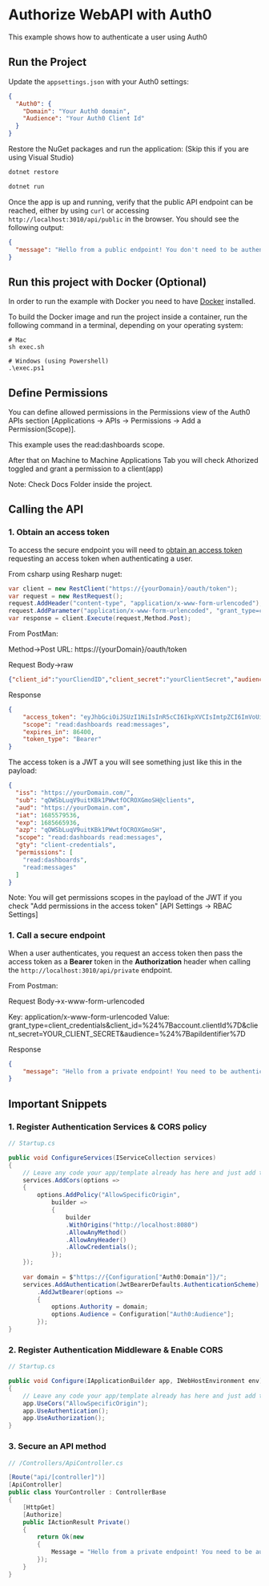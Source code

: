 # Authorize WebAPI with Auth0

This example shows how to authenticate a user using Auth0

## Run the Project

Update the `appsettings.json` with your Auth0 settings:

```json
{
  "Auth0": {
    "Domain": "Your Auth0 domain",
    "Audience": "Your Auth0 Client Id"
  } 
}
```

Restore the NuGet packages and run the application: (Skip this if you are using Visual Studio)


```bash
dotnet restore

dotnet run
```

Once the app is up and running, verify that the public API endpoint can be reached, either by using `curl` or accessing `http://localhost:3010/api/public` in the browser. You should see the following output:

```json
{
  "message": "Hello from a public endpoint! You don't need to be authenticated to see this."
}
```

## Run this project with Docker (Optional)

In order to run the example with Docker you need to have [Docker](https://docker.com/products/docker-desktop) installed.

To build the Docker image and run the project inside a container, run the following command in a terminal, depending on your operating system:

```
# Mac
sh exec.sh

# Windows (using Powershell)
.\exec.ps1
```
## Define Permissions

You can define allowed permissions in the Permissions view of the Auth0 APIs section [Applications -> APIs -> Permissions -> Add a Permission(Scope)].

This example uses the read:dashboards scope.

After that on Machine to Machine Applications Tab you will check Athorized toggled and grant a permission to a client(app)

Note: Check Docs Folder inside the project.

## Calling the API

### 1. Obtain an access token

To access the secure endpoint you will need to [obtain an access token](https://auth0.com/docs/secure/tokens/access-tokens/get-access-tokens)   requesting an access token when authenticating a user.

From csharp using Resharp nuget:
```csharp
var client = new RestClient("https://{yourDomain}/oauth/token");
var request = new RestRequest();
request.AddHeader("content-type", "application/x-www-form-urlencoded");
request.AddParameter("application/x-www-form-urlencoded", "grant_type=client_credentials&client_id=%24%7Baccount.clientId%7D&client_secret=YOUR_CLIENT_SECRET&audience=%24%7BapiIdentifier%7D", ParameterType.RequestBody);
var response = client.Execute(request,Method.Post);
```

From PostMan:

Method->Post
URL: https://{yourDomain}/oauth/token

Request
Body->raw
```json
{"client_id":"yourCliendID","client_secret":"yourClientSecret","audience":"yourAudience","grant_type":"yourGrantType"}
```

Response
```json
{
    "access_token": "eyJhbGciOiJSUzI1NiIsInR5cCI6IkpXVCIsImtpZCI6ImVoUi1WZ1RjdzRZT1lWX21tMFhVdiJ9..z6kAEF58sc7XlCyk40f6YZgXTXbKd2KDNqprjDO6NFvRFLgSq8DGMdFo4w4Q2zEJ6jF8_m0qlFfV7jc25KacNq2-7abktRqm34vhM5OXDssRmm0Owin6LETIp0OtyMbZlz7lsr4n-OjihvJy65wYcagc1OYkHTeFcpTfxKUQNGdpeZxXreSR4cZH276IeGtgBJ_mXgIqxuWWGrhIuj3kUpcba3VfII9YRagrJ2JpP5wmMm4xStIFxxB5B6s61ea6rfZwp0whigs51iVi6lfYnoBp6rsbQB1r-RaW0jCx7ALGtyvLwLkToEh1fuY-uOlm2XeCrWlKQNtv22CMBs1P4A",
    "scope": "read:dashboards read:messages",
    "expires_in": 86400,
    "token_type": "Bearer"
}
```

The access token is a JWT a you will see something just like this in the payload:

```json
{
  "iss": "https://yourDomain.com/",
  "sub": "qOWSbLuqV9uitKBk1PWwtfOCROXGmoSH@clients",
  "aud": "https://yourDomain.com",
  "iat": 1685579536,
  "exp": 1685665936,
  "azp": "qOWSbLuqV9uitKBk1PWwtfOCROXGmoSH",
  "scope": "read:dashboards read:messages",
  "gty": "client-credentials",
  "permissions": [
    "read:dashboards",
    "read:messages"
  ]
}
```

Note: You will get permissions scopes in the payload of the JWT if you check "Add permissions in the access token" [API Settings -> RBAC Settings]

### 1. Call a secure endpoint

When a user authenticates, you request an access token then pass the access token as a **Bearer** token in the **Authorization** header when calling the `http://localhost:3010/api/private` endpoint.

From Postman:

Request
Body->x-www-form-urlencoded

Key: application/x-www-form-urlencoded
Value:  grant_type=client_credentials&client_id=%24%7Baccount.clientId%7D&client_secret=YOUR_CLIENT_SECRET&audience=%24%7BapiIdentifier%7D

Response
```json
{
    "message": "Hello from a private endpoint! You need to be authenticated and have a scope of read:dashboards to see this."
}
```

## Important Snippets

### 1. Register Authentication Services & CORS policy

```csharp
// Startup.cs

public void ConfigureServices(IServiceCollection services)
{
    // Leave any code your app/template already has here and just add these lines:
    services.AddCors(options =>
	{
		options.AddPolicy("AllowSpecificOrigin",
			builder =>
			{
				builder
				.WithOrigins("http://localhost:8080")
				.AllowAnyMethod()
				.AllowAnyHeader()
				.AllowCredentials();
			});
	});
	
    var domain = $"https://{Configuration["Auth0:Domain"]}/";
    services.AddAuthentication(JwtBearerDefaults.AuthenticationScheme)
		.AddJwtBearer(options =>
		{
			options.Authority = domain;
			options.Audience = Configuration["Auth0:Audience"];
		});
}
```

### 2. Register Authentication Middleware & Enable CORS

```csharp
// Startup.cs

public void Configure(IApplicationBuilder app, IWebHostEnvironment env)
{
    // Leave any code your app/template already has here and just add the line:
    app.UseCors("AllowSpecificOrigin");
	app.UseAuthentication();
	app.UseAuthorization();
}
```

### 3. Secure an API method

```csharp
// /Controllers/ApiController.cs

[Route("api/[controller]")]
[ApiController]
public class YourController : ControllerBase
{
    [HttpGet]
    [Authorize]
    public IActionResult Private()
    {
        return Ok(new
        {
            Message = "Hello from a private endpoint! You need to be authenticated to see this."
        });
    }
}
```

